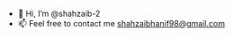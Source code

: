 - 👋 Hi, I’m @shahzaib-2 
- 📫 Feel free to contact me shahzaibhanif98@gmail.com 
<!---
shahzaib-2/shahzaib-2 is a ✨ special ✨ repository because its `README.md` (this file) appears on your GitHub profile.
You can click the Preview link to take a look at your changes.
--->
